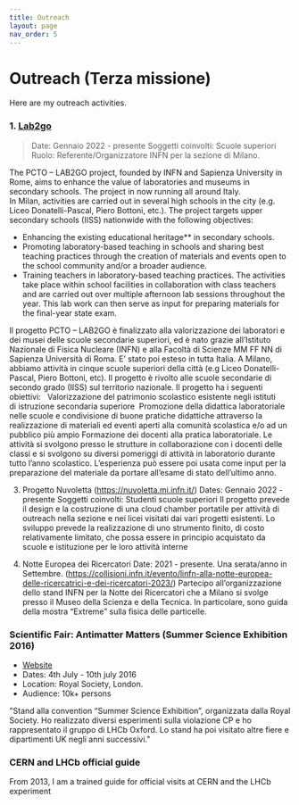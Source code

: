 ```yaml
---
title: Outreach
layout: page
nav_order: 5
---
```

# Outreach (Terza missione)
Here are my outreach activities.

### 1. [Lab2go](https://web.infn.it/lab2go/)

> Date: Gennaio 2022 - presente
> Soggetti coinvolti: Scuole superiori
> Ruolo: Referente/Organizzatore INFN per la sezione di Milano.

The PCTO – LAB2GO project, founded by INFN and Sapienza University in Rome, aims to enhance the value of laboratories and museums in secondary schools. The project in now running all around Italy.  
In Milan, activities are carried out in several high schools in the city (e.g. Liceo Donatelli-Pascal, Piero Bottoni, etc.). The project targets upper secondary schools (IISS) nationwide with the following objectives:  
- Enhancing the existing educational heritage** in secondary schools.  
- Promoting laboratory-based teaching in schools and sharing best teaching practices through the creation of materials and events open to the school community and/or a broader audience.  
- Training teachers in laboratory-based teaching practices.
The activities take place within school facilities in collaboration with class teachers and are carried out over multiple afternoon lab sessions throughout the year. This lab work can then serve as input for preparing materials for the final-year state exam.



Il progetto PCTO – LAB2GO è finalizzato alla valorizzazione dei laboratori e dei musei delle scuole secondarie superiori, ed è nato grazie all’Istituto Nazionale di Fisica Nucleare (INFN) e alla Facoltà di Scienze MM FF NN di Sapienza Università di Roma. E’ stato poi esteso in tutta Italia. A Milano, abbiamo attività in cinque scuole superiori della città  (e.g Liceo Donatelli-Pascal, Piero Bottoni, etc).
Il progetto è rivolto alle scuole secondarie di secondo grado (IISS) sul territorio nazionale.
Il progetto ha i seguenti obiettivi:  
Valorizzazione del patrimonio scolastico esistente negli istituti di istruzione secondaria superiore 
Promozione della didattica laboratoriale nelle scuole e condivisione di buone pratiche didattiche attraverso la realizzazione di materiali ed eventi aperti alla comunità scolastica e/o ad un pubblico più ampio
Formazione dei docenti alla pratica laboratoriale.
Le attività si svolgono presso le strutture in collaborazione con i docenti delle classi e si svolgono su diversi pomeriggi di attività in laboratorio durante tutto l’anno scolastico. L’esperienza può essere poi usata come input per la preparazione del materiale da portare all’esame di stato dell’ultimo anno.


3. Progetto Nuvoletta
(https://nuvoletta.mi.infn.it/)
Dates: Gennaio 2022 - presente
Soggetti coinvolti: Studenti scuole superiori
Il progetto prevede il design e la costruzione di una cloud chamber portatile per attività di outreach nella sezione e nei licei visitati dai vari progetti esistenti. Lo sviluppo prevede la realizzazione di uno strumento finito, di costo relativamente limitato, che possa essere in principio acquistato da scuole e istituzione per le loro attività interne




1. Notte Europea dei Ricercatori
Date: 2021 - presente. Una serata/anno in Settembre.
(https://collisioni.infn.it/evento/linfn-alla-notte-europea-delle-ricercatrici-e-dei-ricercatori-2023/)
Partecipo all’organizzazione dello stand INFN per la Notte dei Ricercatori che a Milano si svolge presso il Museo della Scienza e della Tecnica. In particolare, sono guida della mostra “Extreme” sulla fisica delle particelle.



### Scientific Fair: Antimatter Matters (Summer Science Exhibition 2016)
- [Website](http://antimatter-matters.org/)
- Dates: 4th July - 10th july 2016
- Location: Royal Society, London.
- Audience: 10k+ persons
 
"Stand alla convention “Summer Science Exhibition”, organizzata dalla Royal Society. Ho realizzato diversi esperimenti sulla violazione CP e ho rappresentato il gruppo di LHCb Oxford. Lo stand ha poi visitato altre fiere e dipartimenti UK negli anni successivi."



### CERN and LHCb official guide
From 2013, I am a trained guide for official visits at CERN and the LHCb experiment






